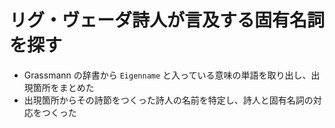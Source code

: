 # リグ・ヴェーダ詩人が言及する固有名詞を探す

- Grassmann の辞書から `Eigenname` と入っている意味の単語を取り出し、出現箇所をまとめた
- 出現箇所からその詩節をつくった詩人の名前を特定し、詩人と固有名詞の対応をつくった
